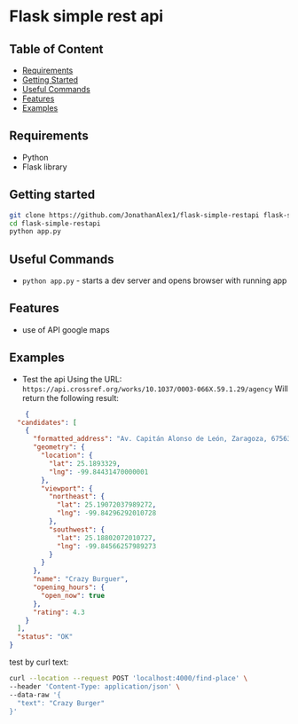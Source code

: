# Flask simple rest api

## Table of Content

- [Requirements](#requirements)
- [Getting Started](#getting-started)
- [Useful Commands](#useful-commands)
- [Features](#features)
- [Examples](#examples)

## Requirements

- Python
- Flask library

## Getting started

```bash
git clone https://github.com/JonathanAlex1/flask-simple-restapi flask-simple-restapi
cd flask-simple-restapi
python app.py
```

## Useful Commands

- `python app.py` - starts a dev server and opens browser with running app

## Features

- use of API google maps

## Examples
- Test the api Using the URL:
  `https://api.crossref.org/works/10.1037/0003-066X.59.1.29/agency`
  Will return the following result:
```json
    {
  "candidates": [
    {
      "formatted_address": "Av. Capitán Alonso de León, Zaragoza, 67563 Montemorelos, N.L., México",
      "geometry": {
        "location": {
          "lat": 25.1893329,
          "lng": -99.84431470000001
        },
        "viewport": {
          "northeast": {
            "lat": 25.19072037989272,
            "lng": -99.84296292010728
          },
          "southwest": {
            "lat": 25.18802072010727,
            "lng": -99.84566257989273
          }
        }
      },
      "name": "Crazy Burguer",
      "opening_hours": {
        "open_now": true
      },
      "rating": 4.3
    }
  ],
  "status": "OK"
}
```
 test by curl text: 
```bash
curl --location --request POST 'localhost:4000/find-place' \
--header 'Content-Type: application/json' \
--data-raw '{
  "text": "Crazy Burger"
}'
```

